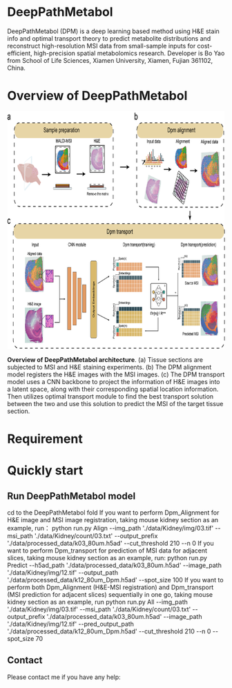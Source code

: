 # DeepPathMetabol
DeepPathMetabol (DPM) is a deep learning based method using H&E stain info and optimal transport theory to predict metabolite distributions and reconstruct high-resolution MSI data from small-sample inputs for cost-efficient, high-precision spatial metabolomics research.
Developer is Bo Yao from School of Life Sciences, Xiamen University, Xiamen, Fujian 361102, China.

# Overview of DeepPathMetabol

<div align=center>
<img src="https://github.com/Simon-BoY/DeepPathMetabol/blob/master/img/DPM.png" width="800" height="550" /><br/>
</div>

__Overview of DeepPathMetabol architecture__. (a) Tissue sections are subjected to MSI and H&E staining experiments. (b) The DPM alignment model registers the H&E images with the MSI images. (c) The DPM transport model uses a CNN backbone to project the information of H&E images into a latent space, along with their corresponding spatial location information. Then utilizes optimal transport module to find the best transport solution between the two and use this solution to predict the MSI of the target tissue section.

# Requirement

# Quickly start

## Run DeepPathMetabol model
cd to the DeepPathMetabol fold
If you want to perform Dpm_Alignment for H&E image and MSI image registration, taking mouse kidney section as an example, run：
  python run.py Align --img_path './data/Kidney/img/03.tif' --msi_path './data/Kidney/count/03.txt' --output_prefix './data/processed_data/k03_80um.h5ad' --cut_threshold 210 --n 0
If you want to perform Dpm_transport for prediction of MSI data for adjacent slices, taking mouse kidney section as an example, run:
  python run.py Predict --h5ad_path './data/processed_data/k03_80um.h5ad' --image_path './data/Kidney/img/12.tif' --output_path './data/processed_data/k12_80um_Dpm.h5ad' --spot_size 100
If you want to perform both Dpm_Alignment (H&E-MSI registration) and Dpm_transport (MSI prediction for adjacent slices) sequentially in one go, taking mouse kidney section as an example, run
  python run.py All --img_path './data/Kidney/img/03.tif' --msi_path './data/Kidney/count/03.txt' --output_prefix './data/processed_data/k03_80um.h5ad' --image_path './data/Kidney/img/12.tif' --pred_output_path './data/processed_data/k12_80um_Dpm.h5ad' --cut_threshold 210 --n 0 --spot_size 70

## Contact
Please contact me if you have any help: 
